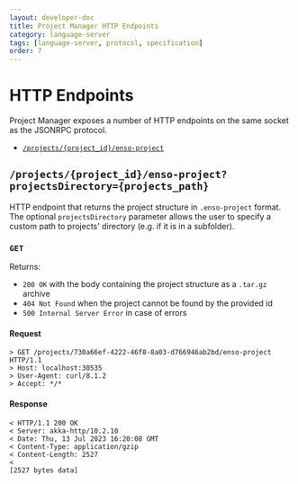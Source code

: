 ```yaml
---
layout: developer-doc
title: Project Manager HTTP Endpoints
category: language-server
tags: [language-server, protocol, specification]
order: 7
---
```


# HTTP Endpoints

Project Manager exposes a number of HTTP endpoints on the same socket as the
JSONRPC protocol.

<!-- MarkdownTOC levels="2" autolink="true" indent="    " -->

- [`/projects/{project_id}/enso-project`](#projectsproject_idenso-project)

<!-- /MarkdownTOC -->

## `/projects/{project_id}/enso-project?projectsDirectory={projects_path}`

HTTP endpoint that returns the project structure in `.enso-project` format.
The optional `projectsDirectory` parameter allows the user to specify a custom 
path to projects' directory (e.g. if it is in a subfolder).

### `GET`

Returns:

- `200 OK` with the body containing the project structure as a `.tar.gz` archive
- `404 Not Found` when the project cannot be found by the provided id
- `500 Internal Server Error` in case of errors

#### Request

```text
> GET /projects/730a66ef-4222-46f8-8a03-d766946ab2bd/enso-project HTTP/1.1
> Host: localhost:30535
> User-Agent: curl/8.1.2
> Accept: */*
```

#### Response

```text
< HTTP/1.1 200 OK
< Server: akka-http/10.2.10
< Date: Thu, 13 Jul 2023 16:20:08 GMT
< Content-Type: application/gzip
< Content-Length: 2527
<
[2527 bytes data]
```
